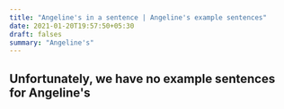 ```yaml
---
title: "Angeline's in a sentence | Angeline's example sentences"
date: 2021-01-20T19:57:50+05:30
draft: falses
summary: "Angeline's"
---
```

## Unfortunately, we have no example sentences for Angeline's                 
